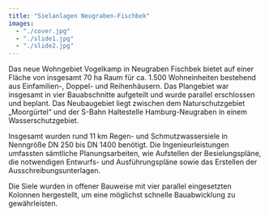 ```yaml
---
title: "Sielanlagen Neugraben-Fischbek"
images:
  - "./cover.jpg"
  - "./slide1.jpg"
  - "./slide2.jpg"
---
```


Das neue Wohngebiet Vogelkamp in Neugraben Fischbek bietet auf einer Fläche
von insgesamt 70 ha Raum für ca. 1.500 Wohneinheiten bestehend aus
Einfamilien-, Doppel- und Reihenhäusern. Das Plangebiet war insgesamt in
vier Bauabschnitte aufgeteilt und wurde parallel erschlossen und
beplant. Das Neubaugebiet liegt zwischen dem Naturschutzgebiet
„Moorgürtel“ und der S-Bahn Haltestelle Hamburg-Neugraben in einem
Wasserschutzgebiet.

Insgesamt wurden rund 11 km Regen- und Schmutzwassersiele in Nenngröße DN 250 bis
DN 1400 benötigt. Die Ingenieurleistungen umfassten sämtliche
Planungsarbeiten, wie Aufstellen der Besielungspläne, die notwendigen
Entwurfs- und Ausführungspläne sowie das Erstellen der
Ausschreibungsunterlagen.

Die Siele wurden in offener Bauweise mit
vier parallel eingesetzten Kolonnen hergestellt, um eine möglichst
schnelle Bauabwicklung zu gewährleisten.
